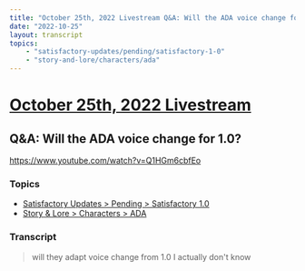 ```yaml
---
title: "October 25th, 2022 Livestream Q&A: Will the ADA voice change for 1.0?"
date: "2022-10-25"
layout: transcript
topics:
    - "satisfactory-updates/pending/satisfactory-1-0"
    - "story-and-lore/characters/ada"
---
```

# [October 25th, 2022 Livestream](../2022-10-25.md)
## Q&A: Will the ADA voice change for 1.0?
https://www.youtube.com/watch?v=Q1HGm6cbfEo

### Topics
* [Satisfactory Updates > Pending > Satisfactory 1.0](../topics/satisfactory-updates/pending/satisfactory-1-0.md)
* [Story & Lore > Characters > ADA](../topics/story-and-lore/characters/ada.md)

### Transcript

> will they adapt voice change from 1.0 I actually don't know
